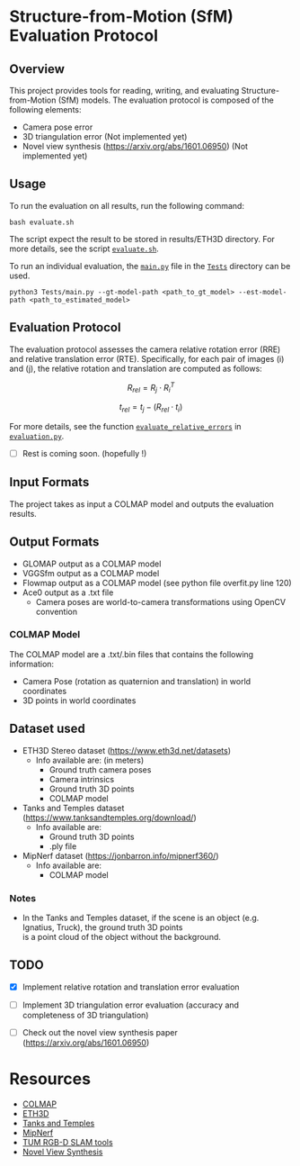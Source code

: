 # Structure-from-Motion (SfM) Evaluation Protocol

## Overview
This project provides tools for reading, writing, and evaluating Structure-from-Motion (SfM) models.
The evaluation protocol is composed of the following elements:
* Camera pose error
* 3D triangulation error (Not implemented yet)
* Novel view synthesis (https://arxiv.org/abs/1601.06950) (Not implemented yet)

## Usage
To run the evaluation on all results, run the following command:
```
bash evaluate.sh
```
The script expect the result to be stored in results/ETH3D directory. For more details, see the script [`evaluate.sh`](evaluate.sh).

To run an individual evaluation, the [`main.py`](Tests/main.py) file in the [`Tests`](Tests) directory can be used.
```
python3 Tests/main.py --gt-model-path <path_to_gt_model> --est-model-path <path_to_estimated_model>
```


## Evaluation Protocol
The evaluation protocol assesses the camera relative rotation error (RRE) and relative translation error (RTE). 
Specifically, for each pair of images \(i\) and \(j\), the relative rotation and translation are computed as follows:
```math
  R_{rel} = R_j \cdot R_i^T
```
```math
  t_{rel} = t_j - (R_{rel} \cdot t_i)
```
For more details, see the function [`evaluate_relative_errors`](Tests/evaluation.py) in [`evaluation.py`](Tests/evaluation.py).

- [ ] Rest is coming soon. (hopefully !)

## Input Formats
The project takes as input a COLMAP model and outputs the evaluation results.

## Output Formats
* GLOMAP output as a COLMAP model
* VGGSfm output as a COLMAP model
* Flowmap output as a COLMAP model (see python file overfit.py line 120)
* Ace0 output as a .txt file
  * Camera poses are world-to-camera transformations using OpenCV convention

### COLMAP Model

The COLMAP model are a .txt/.bin files that contains the following information:
* Camera Pose (rotation as quaternion and translation) in world coordinates
* 3D points in world coordinates

## Dataset used
- ETH3D Stereo dataset (https://www.eth3d.net/datasets)
  - Info available are: (in meters)
    - Ground truth camera poses
    - Camera intrinsics
    - Ground truth 3D points
    - COLMAP model
- Tanks and Temples dataset (https://www.tanksandtemples.org/download/)
  - Info available are:
    - Ground truth 3D points
    - .ply file
- MipNerf dataset (https://jonbarron.info/mipnerf360/)
  - Info available are:
    - COLMAP model

### Notes
- In the Tanks and Temples dataset, if the scene is an object (e.g. Ignatius, Truck), the ground truth 3D points \
    is a point cloud of the object without the background.

## TODO
- [x] Implement relative rotation and translation error evaluation
- [ ] Implement 3D triangulation error evaluation (accuracy and completeness of 3D triangulation)
- [ ] Check out the novel view synthesis paper (https://arxiv.org/abs/1601.06950)


# Resources
- [COLMAP](https://colmap.github.io/)
- [ETH3D](https://www.eth3d.net/)
- [Tanks and Temples](https://www.tanksandtemples.org/)
- [MipNerf](https://jonbarron.info/mipnerf360/)
- [TUM RGB-D SLAM tools](https://cvg.cit.tum.de/data/datasets/rgbd-dataset/tools/)
- [Novel View Synthesis](https://arxiv.org/abs/1601.06950)
